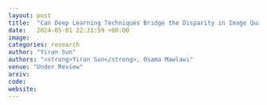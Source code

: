 ```yaml
---
layout: post
title:  "Can Deep Learning Techniques Bridge the Disparity in Image Quality between Low and High-Performance PET Scanners"
date:   2024-05-01 22:21:59 +00:00
image: 
categories: research
author: "Yiran Sun"
authors: "<strong>Yiran Sun</strong>, Osama Mawlawi"
venue: "Under Review"
arxiv: 
code: 
website: 
---
```



